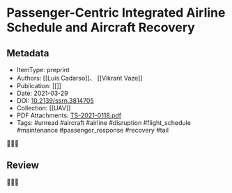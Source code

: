 # Passenger-Centric Integrated Airline Schedule and Aircraft Recovery
##  Metadata
- ItemType: preprint
- Authors: [[Luis Cadarso]]、 [[Vikrant Vaze]]
- Publication: [[]]
- Date: 2021-03-29
- DOI: [10.2139/ssrn.3814705](https://doi.org/10.2139/ssrn.3814705)
- Collection: [[UAV]]
- PDF Attachments: [TS-2021-0118.pdf](zotero://open-pdf/library/items/DP3RUP8A)
- Tags: #unread #aircraft #airline #disruption #flight_schedule #maintenance #passenger_response #recovery #tail

👣➿👣

## Review




👣➿👣